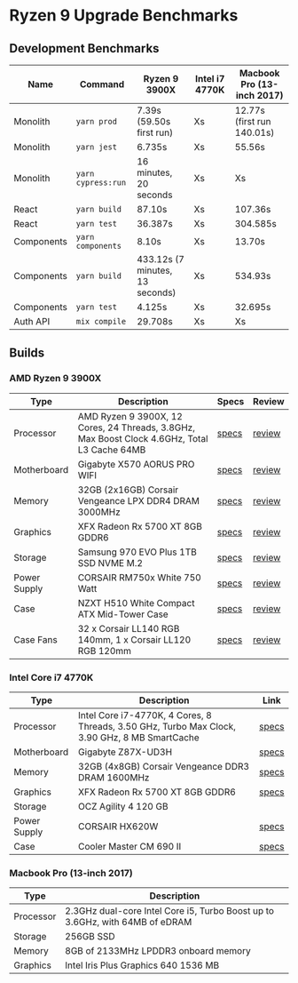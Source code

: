 # Ryzen 9 Upgrade Benchmarks

## Development Benchmarks

| Name       | Command            | Ryzen 9 3900X                   | Intel i7 4770K | Macbook Pro (13-inch 2017) |
| ---------- | ------------------ | ------------------------------- | -------------- | -------------------------- |
| Monolith   | `yarn prod`        | 7.39s (59.50s first run)        | Xs             | 12.77s (first run 140.01s) |
| Monolith   | `yarn jest`        | 6.735s                          | Xs             | 55.56s                     |
| Monolith   | `yarn cypress:run` | 16 minutes, 20 seconds          | Xs             | Xs                         |
| React      | `yarn build`       | 87.10s                          | Xs             | 107.36s                    |
| React      | `yarn test`        | 36.387s                         | Xs             | 304.585s                   |
| Components | `yarn components`  | 8.10s                           | Xs             | 13.70s                     |
| Components | `yarn build`       | 433.12s (7 minutes, 13 seconds) | Xs             | 534.93s                    |
| Components | `yarn test`        | 4.125s                          | Xs             | 32.695s                    |
| Auth API   | `mix compile`      | 29.708s                         | Xs             | Xs                         |

## Builds

### AMD Ryzen 9 3900X

| Type         | Description                                                                                  | Specs                                                                                                                                                                                                     | Review                                                                                                           |
| ------------ | -------------------------------------------------------------------------------------------- | --------------------------------------------------------------------------------------------------------------------------------------------------------------------------------------------------------- | ---------------------------------------------------------------------------------------------------------------- |
| Processor    | AMD Ryzen 9 3900X, 12 Cores, 24 Threads, 3.8GHz, Max Boost Clock 4.6GHz, Total L3 Cache 64MB | [specs](https://www.amd.com/en/products/cpu/amd-ryzen-9-3900x)                                                                                                                                            | [review](https://www.guru3d.com/articles_pages/amd_ryzen_7_3700x_ryzen_9_3900x_review,1.html)                    |
| Motherboard  | Gigabyte X570 AORUS PRO WIFI                                                                 | [specs](https://www.gigabyte.com/us/Motherboard/X570-AORUS-PRO-WIFI-rev-10/sp#sp)                                                                                                                         | [review](https://www.tomshardware.com/reviews/gigabyte-x570-aorus_pro-wi-fi-review,6285.html)                    |
| Memory       | 32GB (2x16GB) Corsair Vengeance LPX DDR4 DRAM 3000MHz                                        | [specs](<https://www.corsair.com/us/en/Categories/Products/Memory/VENGEANCE%C2%AE-LPX-16GB-(1-x-16GB)-DDR4-DRAM-3000MHz-C16-Memory-Kit---Black/p/CMK16GX4M1D3000C16>)                                     | [review](https://thepcenthusiast.com/corsair-vengeance-lpx-ddr4-3000mhz-memory-review/)                          |
| Graphics     | XFX Radeon Rx 5700 XT 8GB GDDR6                                                              | [specs](https://www.xfxforce.com/gpus/radeon-tm-rx-5700-xt-8gb-gddr6-3xdp-hdmi)                                                                                                                           | [review](https://www.guru3d.com/articles-pages/amd-radeon-rx-5700-and-5700-xt-review,1.html)                     |
| Storage      | Samsung 970 EVO Plus 1TB SSD NVME M.2                                                        | [specs](https://www.samsung.com/semiconductor/minisite/ssd/product/consumer/970evoplus/)                                                                                                                  | [review](<https://www.guru3d.com/articles-pages/samsung-970-evo-plus-nvme-m-2-(1tb)-ssd-review,1.html>)          |
| Power Supply | CORSAIR RM750x White 750 Watt                                                                | [specs](https://www.corsair.com/eu/en/Categories/Products/Power-Supply-Units/RMx-White-Series%E2%84%A2-RM750x-%E2%80%94-750-Watt-80-PLUS%C2%AE-Gold-Certified-Fully-Modular-PSU-%28EU%29/p/CP-9020155-EU) | [review](https://www.tomshardware.com/reviews/corsair-rm750x-v2-psu,5585.html)                                   |
| Case         | NZXT H510 White Compact ATX Mid-Tower Case                                                   | [specs](https://www.nzxt.com/products/h510-matte-white)                                                                                                                                                   | [review](https://www.youtube.com/watch?v=7HK5Aulw7YI)                                                            |
| Case Fans    | 32 x Corsair LL140 RGB 140mm, 1 x Corsair LL120 RGB 120mm                                    | [specs](https://www.corsair.com/us/en/Categories/Products/Fans/ml-config/p/CO-9050073-WW)                                                                                                                 | [review](https://www.tweaktown.com/reviews/8386/corsair-ll140-dual-light-loop-rgb-led-fan-kit-review/index.html) |

### Intel Core i7 4770K

| Type         | Description                                                                                   | Link                                                                                                                                                        |
| ------------ | --------------------------------------------------------------------------------------------- | ----------------------------------------------------------------------------------------------------------------------------------------------------------- |
| Processor    | Intel Core i7-4770K, 4 Cores, 8 Threads, 3.50 GHz, Turbo Max Clock, 3.90 GHz, 8 MB SmartCache | [specs](https://ark.intel.com/content/www/us/en/ark/products/75123/intel-core-i7-4770k-processor-8m-cache-up-to-3-90-ghz.html)                              |
| Motherboard  | Gigabyte Z87X-UD3H                                                                            | [specs](https://www.gigabyte.com/us/Motherboard/GA-Z87X-UD3H-rev-1x#ov)                                                                                     |
| Memory       | 32GB (4x8GB) Corsair Vengeance DDR3 DRAM 1600MHz                                              | [specs](https://www.corsair.com/us/en/Categories/Products/Memory/High-Performance-Memory/Vengeance%C2%AE-%E2%80%94-8GB-DDR3-Memory-Kit/p/CMZ8GX3M1A1600C10) |
| Graphics     | XFX Radeon Rx 5700 XT 8GB GDDR6                                                               | [specs](https://www.xfxforce.com/gpus/radeon-tm-rx-5700-xt-8gb-gddr6-3xdp-hdmi)                                                                             |
| Storage      | OCZ Agility 4 120 GB                                                                          |                                                                                                                                                             |
| Power Supply | CORSAIR HX620W                                                                                | [specs](https://www.corsair.com/us/en/Categories/Products/Power-Supply-Units/Professional-Series%E2%84%A2-HX620/p/CMPSU-620HX)                              |
| Case         | Cooler Master CM 690 II                                                                       | [specs](https://www.coolermaster.com/catalog/cases/mid-tower/cm-690-ii-ver-2/)                                                                              |

### Macbook Pro (13-inch 2017)

| Type      | Description                                                                  |
| --------- | ---------------------------------------------------------------------------- |
| Processor | 2.3GHz dual-core Intel Core i5, Turbo Boost up to 3.6GHz, with 64MB of eDRAM |
| Storage   | 256GB SSD                                                                    |
| Memory    | 8GB of 2133MHz LPDDR3 onboard memory                                         |
| Graphics  | Intel Iris Plus Graphics 640 1536 MB                                         |
